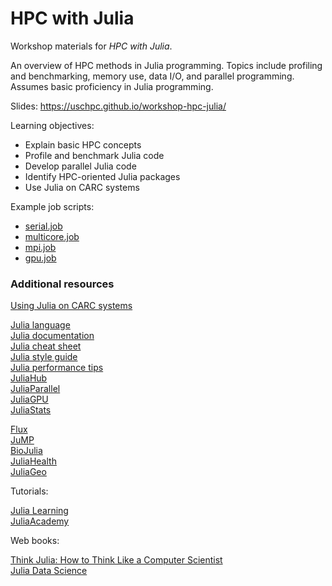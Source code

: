 # HPC with Julia

Workshop materials for *HPC with Julia*.

An overview of HPC methods in Julia programming. Topics include profiling and benchmarking, memory use, data I/O, and parallel programming. Assumes basic proficiency in Julia programming.

Slides: https://uschpc.github.io/workshop-hpc-julia/

Learning objectives:

- Explain basic HPC concepts
- Profile and benchmark Julia code
- Develop parallel Julia code
- Identify HPC-oriented Julia packages
- Use Julia on CARC systems

Example job scripts:

- [serial.job](job-scripts/serial.job)
- [multicore.job](job-scripts/multicore.job)
- [mpi.job](job-scripts/mpi.job)
- [gpu.job](job-scripts/gpu.job)

### Additional resources

[Using Julia on CARC systems](https://www.carc.usc.edu/user-information/user-guides/software-and-programming/julia)

[Julia language](https://www.julialang.org)  
[Julia documentation](https://docs.julialang.org/en/v1/)  
[Julia cheat sheet](https://juliadocs.github.io/Julia-Cheat-Sheet/)  
[Julia style guide](https://docs.julialang.org/en/v1/manual/style-guide/)  
[Julia performance tips](https://docs.julialang.org/en/v1/manual/performance-tips/)  
[JuliaHub](https://juliahub.com/ui/Home)  
[JuliaParallel](https://github.com/JuliaParallel)  
[JuliaGPU](https://juliagpu.org/)  
[JuliaStats](https://juliastats.org/)  

[Flux](https://fluxml.ai/)  
[JuMP](https://jump.dev/)  
[BioJulia](https://biojulia.net/)  
[JuliaHealth](https://juliahealth.org/)  
[JuliaGeo](https://juliageo.org/)

Tutorials:

[Julia Learning](https://julialang.org/learning/)  
[JuliaAcademy](https://juliaacademy.com/courses)

Web books:

[Think Julia: How to Think Like a Computer Scientist](https://benlauwens.github.io/ThinkJulia.jl/latest/book.html)  
[Julia Data Science](https://juliadatascience.io/)
